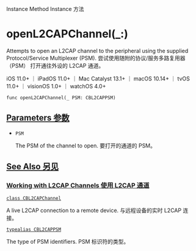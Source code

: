 Instance Method Instance 方法

# openL2CAPChannel(_:) 

Attempts to open an L2CAP channel to the peripheral using the supplied Protocol/Service Multiplexer (PSM).
尝试使用随附的协议/服务多路复用器 （PSM） 打开通往外设的 L2CAP 通道。

iOS 11.0+ ｜ iPadOS 11.0+ ｜ Mac Catalyst 13.1+ ｜ macOS 10.14+ ｜ tvOS 11.0+ ｜ visionOS 1.0+ ｜ watchOS 4.0+ 

```
func openL2CAPChannel(_ PSM: CBL2CAPPSM)
```



## [Parameters 参数](https://developer.apple.com/documentation/corebluetooth/cbperipheral/openl2capchannel(_:)#parameters)

- `PSM`

  The PSM of the channel to open. 要打开的通道的 PSM。



## [See Also 另见](https://developer.apple.com/documentation/corebluetooth/cbperipheral/openl2capchannel(_:)#see-also)

### [Working with L2CAP Channels 使用 L2CAP 通道](https://developer.apple.com/documentation/corebluetooth/cbperipheral/openl2capchannel(_:)#Working-with-L2CAP-Channels)

[`class CBL2CAPChannel`](https://developer.apple.com/documentation/corebluetooth/cbl2capchannel)

A live L2CAP connection to a remote device.
与远程设备的实时 L2CAP 连接。

[`typealias CBL2CAPPSM`](https://developer.apple.com/documentation/corebluetooth/cbl2cappsm)

The type of PSM identifiers.
PSM 标识符的类型。
